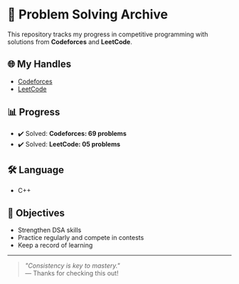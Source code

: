# 🧠 Problem Solving Archive

This repository tracks my progress in competitive programming with solutions from **Codeforces** and **LeetCode**.

## 🌐 My Handles
- [Codeforces](https://codeforces.com/profile/robinpoddar)
- [LeetCode](https://leetcode.com/u/robinnits/)

## 📊 Progress
- ✔️ Solved: **Codeforces: 69 problems**
- ✔️ Solved: **LeetCode: 05 problems**

## 🛠 Language
- C++

## 🎯 Objectives
- Strengthen DSA skills
- Practice regularly and compete in contests
- Keep a record of learning

---

> _"Consistency is key to mastery."_  
> — Thanks for checking this out!

